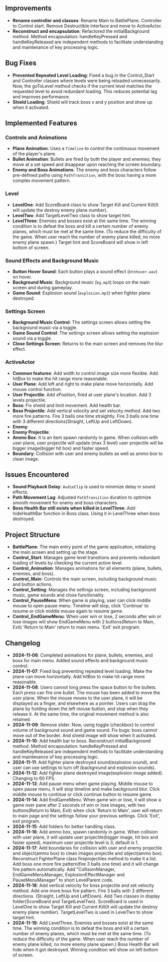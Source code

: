 ## Improvements
- **Rename controller and classes**: Rename Main to BattlePlane. Controller to Control start. 
Remove Destructible interface and move to ActiveActor.
- **Reconstruct and encapsulation**: Refactored the initialBackground method. Method encapsulation:
handleKeyPressed and handleKeyReleased are independent methods to facilitate understanding and maintenance of key processing logic.

## Bug Fixes
- **Prevented Repeated Level Loading**: Fixed a bug in the Control_Start 
and Controller classes where levels were being reloaded unnecessarily.
Now, the goToLevel method checks if the current level matches the requested level to
avoid redundant loading. This reduces potential lag and improves performance.
- **Shield Loading**: Shield will track boss x and y position and show up when it activated.

## Implemented Features

### Controls and Animations

- **Plane Animation**: Uses a `Timeline` to control the continuous movement of the player's plane.
- **Bullet Animation**: Bullets are fired by both the player and enemies; 
they move at a set speed and disappear upon reaching the screen boundary.
- **Enemy and Boss Animations**: The enemy and boss characters follow pre-defined paths using `PathTransition`, 
with the boss having a more complex movement pattern.

### Level

- **LevelOne**: Add ScoreBoard class to show Target Kill and Current Kill(It will update the destroy enemy plane number).
- **LevelTwo**: Add TargetLevelTwo class to show target hint.
- **LevelThree**: Enemies and bosses exist at the same time. The winning condition is to defeat the boss and kill a certain 
number of enemy planes, which must be met at the same time. (To reduce the difficulty of the game. 
When user reach the number of enemy plane killed, no more enemy plane spawn.) Target hint and ScoreBoard will show in left bottom of screen.

### Sound Effects and Background Music

- **Button Hover Sound**: Each button plays a sound effect (`btnhover.wav`) on hover.
- **Background Music**: Background music (`bg.mp3`) loops on the main screen and during gameplay.
- **Game Sound**: Explosion sound (`explosion.mp3`) when fighter plane destroyed.

### Settings Screen

- **Background Music Control**: The settings screen allows setting the background music via a toggle.
- **Game Sound Control**: The settings screen allows setting the explosion sound via a toggle.
- **Close Settings Screen**: Returns to the main screen and removes the blur effect.

### ActiveActor

- **Common features**: Add width to control image size more flexible. Add hitBox to make the hit range more reasonable.
- **User Plane**: Add left and right to make plane move horizontally. Add mouse control function.
- **User Projectile**: Add xPosition, fired at user plane's location. Add 3 levels projectile.
- **Boss**: Fix shield and limit movement. Add health bar.
- **Boss Projectile**: Add vertical velocity and set velocity method. Add two more fire patterns. Fire 3 balls one time straightly. 
Fire 3 balls one time with 3 different directions(Straight, LeftUp and LeftDown).
- **Enemy**:
- **Enemy Projectile**:
- **Ammo Box**: It is an item spawn randomly in game. When collision with user plane, user projectile will update (max 3 level)
user projectile will be bigger image(bigger hit box) and faster speed.
- **Boundary**: Collision with user and enemy bullets as well as ammo box to clean image.

## Issues Encountered

- **Sound Playback Delay**: `AudioClip` is used to minimize delay in sound effects.
- **Path Movement Lag**: Adjusted `PathTransition` duration to optimize smooth movement for enemy and boss characters.
- **Boss Health Bar still exists when killed in LevelThree**: Add hideHealthBar function in Boss class. Using it in LevelThree
when boss destroyed.

## Project Structure

- **BattlePlane**: The main entry point of the game application, initializing the main screen and setting up the stage.
- **Control_Start**: Manages game level transitions and prevents redundant loading of levels by checking the current active level.
- **Control_Animation**: Manages animations for all elements (plane, bullets, enemies, and boss).
- **Control_Main**: Controls the main screen, including background music and button actions.
- **Control_Setting**: Manages the settings screen, including background music, game sounds and close functionality.
- **Control_PauseMenu**: When game is playing, user can click middle mouse to open pause menu. Timeline will stop, 
click 'Continue' to resume or click middle mouse again to resume game.
- **Control_EndGameMenu**: When user win or lose, 2 seconds after win or lose images will show EndGameMenu with 2 buttons(Return to Main, Exit)
'Return to Main' return to main menu. 'Exit' exit program.

## Changelog

- **2024-11-06**: Completed animations for plane, bullets, enemies, and boss for main menu. Added sound effects and background music control.
- **2024-11-07**: Fixed bug preventing repeated level loading. Make the plane can move horizontally. 
Add hitBox to make hit range more reasonable.
- **2024-11-08**: Users cannot long press the space button to fire bullets. Each press can fire one bullet. 
The mouse has been added to move the user plane. When the mouse moves to the user plane, 
it will be displayed as a finger, and elsewhere as a pointer. 
Users can drag the plane by holding down the left mouse button, and stop when they release it. 
At the same time, the original movement method is also retained.
- **2024-11-09**: Remove slider. Now, using toggle (checkbox) to control volume of background sound and game sound. Fix bugs:
boss cannot move out of the border. And shield image will show when it activated.
- **2024-11-10**: Add health bar to boss. Reconstruct initialBackground method. Method encapsulation:
handleKeyPressed and handleKeyReleased are independent methods to facilitate understanding and maintenance of key processing logic.
- **2024-11-11**: Add fighter plane destroyed sound(explosion sound), and user can use settings to turn off (background and explosion sounds).
- **2024-11-12**: Add fighter plane destroyed image(explosion image added). Changing to 60 FPS.
- **2024-11-13**: Add pause menu when game playing. Middle mouse to open pause menu, it will stop timeline and make background blur.
Click middle mouse to continue or click continue button to resume game.
- **2024-11-14**: Add EndGameMenu. When game win or lose, it will show a game over pane after 2 seconds of win or lose images, with two buttons(Return to Main, Exit)
when click 'Return to Main', user will return to main page and the settings follow your previous settings. Click 'Exit', exit program.
- **2024-11-15**: Add folders for better handling class.
- **2024-11-16**: Add ammo box, spawn randomly in game. When collision with user plane, it will update user projectile(bigger image, hit box and faster speed), 
maximum user projectile level is 3, default is 1.
- **2024-11-17**: Add boundaries for collision with user and enemy projectile and object(ammo box) to clean images projectile and object(ammo box).
Reconstruct FighterPlane class fireprojectiles method to make it a list. Add boss one more fire pattern(fire 3 balls one time) and it will change fire pattern automatically.
Add "CollisionManager, EndGameMenuManager, ExplosionEffectManager and PauseMenuManager" to short LevelParent code.
- **2024-11-18**: Add vertical velocity for boss projectile and set velocity method. Add one more boss fire pattern. Fire 3 balls with 3 different directions. 
(Straight, LeftUp and LeftDown). Add Two classes in display folder(ScoreBoard and TargetLevelTwo). ScoreBoard is used in LevelOne to
show Target Kill and Current Kill(It will update the destroy enemy plane number). TargetLevelTwo is used in LevelTwo to show target hint.
- **2024-11-19**: Add LevelThree. Enemies and bosses exist at the same time. The winning condition is to defeat the boss and kill a certain 
number of enemy planes, which must be met at the same time. (To reduce the difficulty of the game. When user reach the number of enemy plane killed, no more enemy plane spawn.)
Boss Health Bar will hide when it got destroyed. Winning condition will show on left bottom of screen.